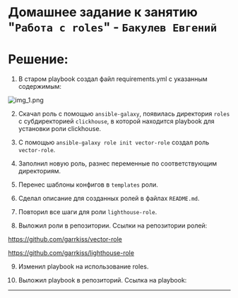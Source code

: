 # Домашнее задание к занятию "`Работа с roles`" - `Бакулев Евгений`

# Решение:

1. В старом playbook создал файл requirements.yml с указанным содержимым:

![img_1.png](IMG/img_1.png)

2. Скачал роль с помощью `ansible-galaxy`, появилась директория `roles` с субдиректорией `clickhouse`, в которой находится playbook для установки роли clickhouse.

3. С помощью `ansible-galaxy role init vector-role` создал роль `vector-role`.

4. Заполнил новую роль, разнес переменные по соответствующим директориям.

5. Перенес шаблоны конфигов в `templates` роли.

6. Сделал описание для созданных ролей в файлах `README.md`.

7. Повторил все шаги для роли `lighthouse-role`.

8. Выложил роли в репозитории. Ссылки на репозитории ролей:

https://github.com/garrkiss/vector-role

https://github.com/garrkiss/lighthouse-role

9. Изменил playbook на использование roles.

10. Выложил playbook в репозиторий. Ссылка на playbook: 

---

